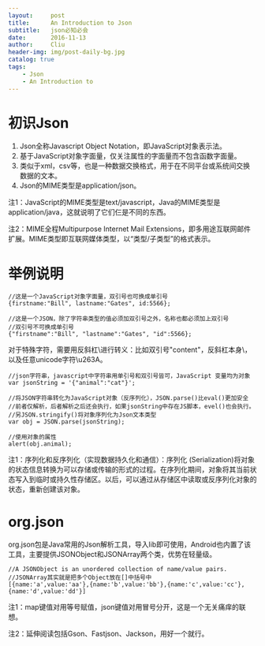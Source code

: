 ```yaml
---
layout:     post
title:      An Introduction to Json
subtitle:   json必知必会
date:       2016-11-13
author:     Cliu
header-img: img/post-daily-bg.jpg
catalog: true
tags:
    - Json
    - An Introduction to
---
```


# 初识Json

1. Json全称Javascript Object Notation，即JavaScript对象表示法。
2. 基于JavaScript对象字面量，仅关注属性的字面量而不包含函数字面量。
3. 类似于xml，csv等，也是一种数据交换格式，用于在不同平台或系统间交换数据的文本。
4. Json的MIME类型是application/json。

注1：JavaScript的MIME类型是text/javascript，Java的MIME类型是application/java，这就说明了它们仨是不同的东西。

注2：MIME全程Multipurpose Internet Mail Extensions，即多用途互联网邮件扩展。MIME类型即互联网媒体类型，以“类型/子类型”的格式表示。

# 举例说明
```
//这是一个JavaScript对象字面量，双引号也可换成单引号
{firstname:"Bill", lastname:"Gates", id:5566};

//这是一个JSON，除了字符串类型的值必须加双引号之外，名称也都必须加上双引号
//双引号不可换成单引号
{"firstname":"Bill", "lastname":"Gates", "id":5566};
```

对于特殊字符，需要用反斜杠\进行转义：比如双引号\"content\"，反斜杠本身\\，以及任意unicode字符\u263A。

```
//json字符串，javascript中字符串用单引号和双引号皆可，JavaScript 变量均为对象
var jsonString = '{"animal":"cat"}';

//将JSON字符串转化为JavaScript对象（反序列化），JSON.parse()比eval()更加安全
//前者仅解析，后者解析之后还会执行，如果jsonString中存在JS脚本，evel()也会执行。
//另JSON.stringify()将对象序列化为Json文本类型
var obj = JSON.parse(jsonString);

//使用对象的属性
alert(obj.animal);
```

注1：序列化和反序列化（实现数据持久化和通信）：序列化 (Serialization)将对象的状态信息转换为可以存储或传输的形式的过程。在序列化期间，对象将其当前状态写入到临时或持久性存储区。以后，可以通过从存储区中读取或反序列化对象的状态，重新创建该对象。

# org.json

org.json包是Java常用的Json解析工具，导入lib即可使用，Android也内置了该工具，主要提供JSONObject和JSONArray两个类，优势在轻量级。

```
//A JSONObject is an unordered collection of name/value pairs.
//JSONArray其实就是把多个Object放在[]中括号中
[{name:'a',value:'aa'},{name:'b',value:'bb'},{name:'c',value:'cc'},{name:'d',value:'dd'}]
```

注1：map键值对用等号赋值，json键值对用冒号分开，这是一个无关痛痒的联想。

注2：延伸阅读包括Gson、Fastjson、Jackson，用好一个就行。
